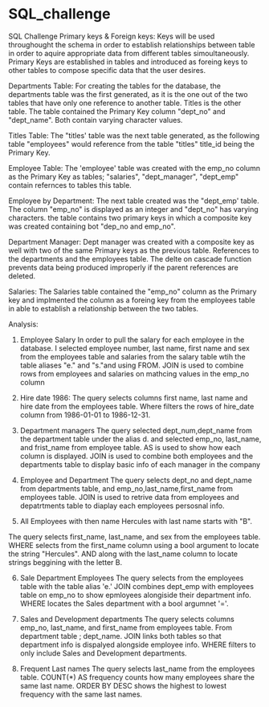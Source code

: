 # SQL_challenge
SQL Challenge
Primary keys & Foreign keys:
Keys will be used throughought the schema in order to establish relationships between table in order to aquire appropriate data from  different tables simoultaneously. Primary Keys are established in tables and introduced as foreing keys to other tables to compose specific data that the user desires.

Departments Table:
For creating the tables for the database, the departments table was the first generated, as it is the one out of the two tables that have only one reference to another table. Titles is the other table. The table contained the Primary Key column "dept_no"  and "dept_name". Both contain varying character values.

Titles Table:
The "titles' table was the next table generated, as the following table "employees" would reference from the table "titles" title_id being the Primary Key.

Employee Table:
The 'employee' table was created with the emp_no column as the Primary Key as tables; "salaries", "dept_manager", "dept_emp" contain refernces to tables this table.

Employee by Department:
The next table created was the "dept_emp' table. The column "emp_no"  is displayed as an integer and "dept_no" has varying characters. the table contains two primary keys in which a composite key was created containing bot "dep_no and emp_no".

Department Manager:
Dept manager was created  with a composite key as well with two of the same Primary keys as the previous table. References to the departments and the employees table. The delte on cascade function prevents data being produced improperly if the parent references are deleted.

Salaries:
The Salaries table contained the "emp_no" column as the Primary key and implmented the column as a  foreing key from the employees table in able to establish a relationship between the two tables.

Analysis:

1. Employee Salary
In order to pull the salary for each employee in the database. I selected employee number, last name,  first name and sex from the employees table and salaries from the salary table wtih the table aliases "e." and "s."and using FROM. JOIN is used to combine rows from employees and salaries on mathcing values in the emp_no column



2. Hire date 1986:
The query selects columns first name, last name and hire date from the employees table. Where filters the rows of hire_date column  from 1986-01-01 to 1986-12-31.


3. Department managers
The query selected dept_num,dept_name from the department table under the alias d. and selected emp_no, last_name, and frist_name from employee table. AS is used to show how each column is displayed.
JOIN is used to combine both employees and the departments table to display basic info of each manager in the company


4. Employee and Department
The query selects dept_no and dept_name from departments table, and emp_no,last_name,first_name from employees table. JOIN is used to retrive data from employees and depatrtments table to diaplay each employees persosnal info.

5. All Employees with then name Hercules with last name starts with "B".

The query selects first_name, last_name, and sex from the employees table. WHERE selects from the first_name column using a bool argument to locate the string "Hercules". AND  along with the last_name column to locate strings beggining with the letter B.

6. Sale Department Employees
The query selects from the employees table with the table alias 'e.' JOIN combines dept_emp with employees table on emp_no to show epmloyees alongiside their department info. WHERE locates the Sales department with a bool argumnet '='.

7. Sales and Development departments
The query selects columns emp_no, last_name, and first_name from employees table. From department table ; dept_name. JOIN links both tables so that department info is dispalyed alongside employee info. WHERE filters to only include Sales and Development departments.

8. Frequent Last names
The query selects last_name from the employees table. COUNT(*) AS frequency counts how many employees share the same last name. ORDER BY DESC shows the highest to lowest frequency with the same last names.
